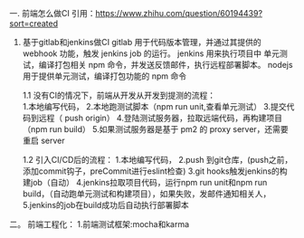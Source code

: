 一. 前端怎么做CI
引用：https://www.zhihu.com/question/60194439?sort=created

1. 基于gitlab和jenkins做CI
        gitlab 用于代码版本管理，并通过其提供的 webhook 功能，触发 jenkins job 的运行。
        jenkins 用来执行项目中 单元测试，编译打包相关 npm 命令，并发送反馈邮件，执行远程部署脚本。
        nodejs 用于提供单元测试，编译打包功能的 npm 命令

    1.1 没有CI的情况下，前端从开发从开发到提测的流程：  
        1.本地编写代码，
        2.本地跑测试脚本（npm run unit,查看单元测试）
        3.提交代码到远程（ push origin）
        4.登陆测试服务器，拉取远端代码，再构建项目（npm run build）
        5.如果测试服务器是基于 pm2 的 proxy server，还需要重启 server

    1.2 引入CI/CD后的流程：
        1.本地编写代码，
        2.push 到git仓库，(push之前，添加commit钩子，preCommit进行eslint检查)
        3.git hooks触发jenkins的构建job（自动）
        4.jenkins拉取项目代码，运行npm run unit和npm run build，（自动跑单元测试和构建项目），如果失败，发邮件通知相关人，
        5.jenkins的job在build成功后自动执行部署脚本

二。 前端工程化：
    1.前端测试框架:mocha和karma